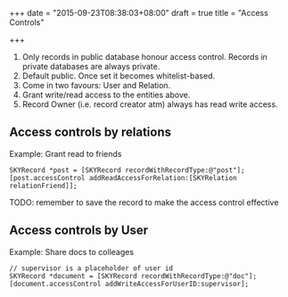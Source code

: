 +++
date = "2015-09-23T08:38:03+08:00"
draft = true
title = "Access Controls"

+++

1. Only records in public database honour access control. Records in private
   databases are always private.
2. Default public. Once set it becomes whitelist-based.
3. Come in two favours: User and Relation.
4. Grant write/read access to the entities above.
5. Record Owner (i.e. record creator atm) always has read write access.

## Access controls by relations

Example: Grant read to friends

```obj-c
SKYRecord *post = [SKYRecord recordWithRecordType:@"post"];
[post.accessControl addReadAccessForRelation:[SKYRelation relationFriend]];
```

TODO: remember to save the record to make the access control effective

## Access controls by User

Example: Share docs to colleages

```obj-c
// supervisor is a placeholder of user id
SKYRecord *document = [SKYRecord recordWithRecordType:@"doc"];
[document.accessControl addWriteAccessForUserID:supervisor];
```
